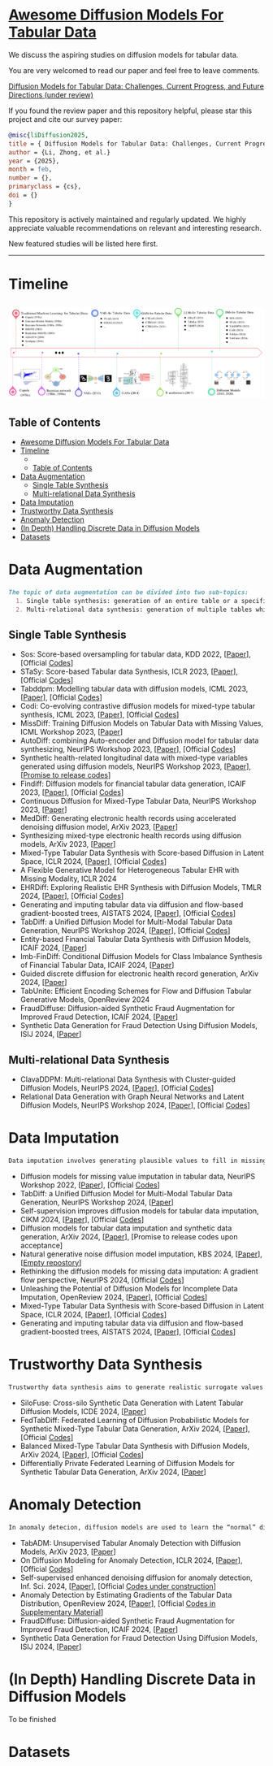 # [Awesome Diffusion Models For Tabular Data](https://arxiv.org/)

We discuss the aspiring studies on diffusion models for tabular data. 

You are very welcomed to read our paper and feel free to leave comments.

[Diffusion Models for Tabular Data: Challenges, Current Progress, and Future Directions (under review)](https://arxiv.org/)

If you found the review paper and this repository helpful, please star this project and cite our survey paper:

```bibtex
@misc{liDiffusion2025,
title = { Diffusion Models for Tabular Data: Challenges, Current Progress, and Future Directions}
author = {Li, Zhong, et al.}
year = {2025},
month = feb,
number = {},
primaryclass = {cs},
doi = {}
}
```

This repository is actively maintained and regularly updated. We highly appreciate valuable recommendations on relevant and interesting research. 

New featured studies will be listed here first.

---
# Timeline
<!-- ![Timeline](materials/TaxonomyTabDM.svg) -->
![Timeline](materials/TabGenAI2.svg)
---
## Table of Contents

- [Awesome Diffusion Models For Tabular Data](#awesome-diffusion-models-for-tabular-data)
- [Timeline](#timeline)
  - [](#)
  - [Table of Contents](#table-of-contents)
- [Data Augmentation](#data-augmentation)
  - [Single Table Synthesis](#single-table-synthesis)
  - [Multi-relational Data Synthesis](#multi-relational-data-synthesis)
- [Data Imputation](#data-imputation)
- [Trustworthy Data Synthesis](#trustworthy-data-synthesis)
- [Anomaly Detection](#anomaly-detection)
- [(In Depth) Handling Discrete Data in Diffusion Models](#in-depth-handling-discrete-data-in-diffusion-models)
- [Datasets](#datasets)


# Data Augmentation
```markdown
The topic of data augmentation can be divided into two sub-topics:
  1. Single table synthesis: generation of an entire table or a specific part of a table (over sampling)
  2. Multi-relational data synthesis: generation of multiple tables while considering their intercorrelations and constraints
```
## Single Table Synthesis
- Sos: Score-based oversampling for tabular data, KDD 2022, [[Paper](https://arxiv.org/abs/2206.08555)], [Official [Codes](https://github.com/jayoungkim408/sos)]
- STaSy: Score-based Tabular data Synthesis, ICLR 2023, [[Paper](https://arxiv.org/abs/2210.04018)], [Official [Codes](https://github.com/JayoungKim408/STaSy)]
- Tabddpm: Modelling tabular data with diffusion models, ICML 2023, [[Paper](https://arxiv.org/abs/2209.15421)], [Official [Codes](https://github.com/yandex-research/tab-ddpm)]
- Codi: Co-evolving contrastive diffusion models for mixed-type tabular synthesis, ICML 2023, [[Paper](https://arxiv.org/abs/2304.12654)], [Official [Codes](https://github.com/chaejeonglee/codi)]
- MissDiff: Training Diffusion Models on Tabular Data with Missing Values, ICML Workshop 2023, [[Paper](https://arxiv.org/abs/2307.00467)]
- AutoDiff: combining Auto-encoder and Diffusion model for tabular data synthesizing, NeurIPS Workshop 2023, [[Paper](https://arxiv.org/abs/2310.15479)], [Official [Codes](https://github.com/ucla-trustworthy-ai-lab/autodiffusion)]
- Synthetic health-related longitudinal data with mixed-type variables generated using diffusion models, NeurIPS Workshop 2023, [[Paper](https://arxiv.org/abs/2303.12281)], [[Promise to release codes](https://healthgym.ai/)]
- Findiff: Diffusion models for financial tabular data generation, ICAIF 2023, [[Paper](https://arxiv.org/abs/2309.01472)], [Official [Codes](https://github.com/sattarov/FinDiff)]
- Continuous Diffusion for Mixed-Type Tabular Data, NeurIPS Workshop 2023, [[Paper](https://arxiv.org/abs/2312.10431)]
- MedDiff: Generating electronic health records using accelerated denoising diffusion model, ArXiv 2023, [[Paper](https://arxiv.org/abs/2302.04355)]
- Synthesizing mixed-type electronic health records using diffusion models, ArXiv 2023, [[Paper](https://arxiv.org/abs/2302.14679)]
- Mixed-Type Tabular Data Synthesis with Score-based Diffusion in Latent Space, ICLR 2024, [[Paper](https://arxiv.org/abs/2310.09656)], [Official [Codes](https://github.com/amazon-science/tabsyn)]
- A Flexible Generative Model for Heterogeneous Tabular EHR with Missing Modality, ICLR 2024
- EHRDiff: Exploring Realistic EHR Synthesis with Diffusion Models, TMLR 2024, [[Paper](https://arxiv.org/abs/2303.05656)], [Official [Codes](https://github.com/sczzz3/ehrdiff)]
- Generating and imputing tabular data via diffusion and flow-based gradient-boosted trees, AISTATS 2024, [[Paper](https://arxiv.org/abs/2309.09968)], [Official [Codes](https://github.com/SamsungSAILMontreal/ForestDiffusion)]
- TabDiff: a Unified Diffusion Model for Multi-Modal Tabular Data Generation, NeurIPS Workshop 2024, [[Paper](https://arxiv.org/abs/2410.20626)], [Official [Codes](https://github.com/MinkaiXu/TabDiff)]
- Entity-based Financial Tabular Data Synthesis with Diffusion Models, ICAIF 2024, [[Paper](https://doi.org/10.1145/3677052.3698625)]
- Imb-FinDiff: Conditional Diffusion Models for Class Imbalance Synthesis of Financial Tabular Data, ICAIF 2024, [[Paper](https://doi.org/10.1145/3677052.3698659)]
- Guided discrete diffusion for electronic health record generation, ArXiv 2024, [[Paper](https://arxiv.org/abs/2404.12314)]
- TabUnite: Efficient Encoding Schemes for Flow and Diffusion Tabular Generative Models, OpenReview 2024
- FraudDiffuse: Diffusion-aided Synthetic Fraud Augmentation for Improved Fraud Detection, ICAIF 2024, [[Paper](https://doi.org/10.1145/3677052.3698658)]
- Synthetic Data Generation for Fraud Detection Using Diffusion Models, ISIJ 2024, [[Paper](https://doi.org/10.11610/isij.5534)]

## Multi-relational Data Synthesis
- ClavaDDPM: Multi-relational Data Synthesis with Cluster-guided Diffusion Models, NeurIPS 2024, [[Paper](https://arxiv.org/abs/2405.17724)], [Official [Codes](https://github.com/weipang142857/clavaddpm)]
- Relational Data Generation with Graph Neural Networks and Latent Diffusion Models, NeurIPS Workshop 2024, [[Paper](https://openreview.net/forum?id=MNLR2NYN2Z#discussion)], [Official [Codes](https://github.com/ValterH/relational-graph-conditioned-diffusion)]

# Data Imputation
```markdown
Data imputation involves generating plausible values to fill in missing entries in tabular data
```
- Diffusion models for missing value imputation in tabular data, NeurIPS Workshop 2022, [[Paper](https://arxiv.org/abs/2210.17128)], [Official [Codes](https://github.com/pfnet-research/CSDI_T)]
- TabDiff: a Unified Diffusion Model for Multi-Modal Tabular Data Generation, NeurIPS Workshop 2024, [[Paper](https://arxiv.org/abs/2410.20626)]
- Self-supervision improves diffusion models for tabular data imputation, CIKM 2024, [[Paper](https://arxiv.org/abs/2407.18013)], [Official [Codes](https://github.com/yixinliu233/simpdm)]
- Diffusion models for tabular data imputation and synthetic data generation, ArXiv 2024, [[Paper](https://arxiv.org/abs/2407.02549)], [Promise to release codes upon acceptance]
- Natural generative noise diffusion model imputation, KBS 2024, [[Paper](https://doi.org/10.1016/j.knosys.2024.112310)], [[Empty repostory](https://github.com/arizbw/perlin-diffusion-imputation)]
- Rethinking the diffusion models for missing data imputation: A gradient flow perspective, NeurIPS 2024, [Official [Codes]((https://github.com/JustusvLiebig/NewImp))]
- Unleashing the Potential of Diffusion Models for Incomplete Data Imputation, OpenReview 2024, [[Paper](https://arxiv.org/abs/2405.20690)], [Official [Codes](https://github.com/hengruizhang98/DiffPuter)]
- Mixed-Type Tabular Data Synthesis with Score-based Diffusion in Latent Space, ICLR 2024, [[Paper](https://arxiv.org/abs/2310.09656)], [Official [Codes](https://github.com/amazon-science/tabsyn)]
- Generating and imputing tabular data via diffusion and flow-based gradient-boosted trees, AISTATS 2024, [[Paper](https://arxiv.org/abs/2309.09968)], [Official [Codes](https://github.com/SamsungSAILMontreal/ForestDiffusion)]
  
# Trustworthy Data Synthesis
```markdown
Trustworthy data synthesis aims to generate realistic surrogate values for sensitive entries while keeping the overall utility of the tabular data.
```
- SiloFuse: Cross-silo Synthetic Data Generation with Latent Tabular Diffusion Models, ICDE 2024, [[Paper](https://arxiv.org/abs/2404.03299)]
- FedTabDiff: Federated Learning of Diffusion Probabilistic Models for Synthetic Mixed-Type Tabular Data Generation, ArXiv 2024, [[Paper](https://arxiv.org/abs/2401.06263)], [Official [Codes](https://github.com/sattarov/fedtabdiff)]
- Balanced Mixed-Type Tabular Data Synthesis with Diffusion Models, ArXiv 2024, [[Paper](https://arxiv.org/abs/2404.08254)], [Official [Codes](https://github.com/comp-well-org/fair-tab-diffusion)]
- Differentially Private Federated Learning of Diffusion Models for Synthetic Tabular Data Generation, ArXiv 2024, [[Paper](https://arxiv.org/abs/2412.16083)]

# Anomaly Detection
```markdown
In anomaly detecion, diffusion models are used to learn the “normal” distribution of data from the known set and identify anomalies as deviations from this learned distribution in the unseen data.
```
- TabADM: Unsupervised Tabular Anomaly Detection with Diffusion Models, ArXiv 2023, [[Paper](https://arxiv.org/abs/2307.12336)]
- On Diffusion Modeling for Anomaly Detection, ICLR 2024, [[Paper](https://arxiv.org/abs/2305.18593)], [Official [Codes](https://github.com/vicliv/DTE)]
- Self-supervised enhanced denoising diffusion for anomaly detection, Inf. Sci. 2024, [[Paper](https://doi.org/10.1016/j.ins.2024.120612)], [Official [Codes under construction](https://github.com/lsmiao1209/DOD_codes)]
- Anomaly Detection by Estimating Gradients of the Tabular Data Distribution, OpenReview 2024, [[Paper](https://openreview.net/forum?id=7QDIFrtAsB)], [Official [Codes in Supplementary Material](https://openreview.net/forum?id=7QDIFrtAsB)]
- FraudDiffuse: Diffusion-aided Synthetic Fraud Augmentation for Improved Fraud Detection, ICAIF 2024, [[Paper](https://doi.org/10.1145/3677052.3698658)]
- Synthetic Data Generation for Fraud Detection Using Diffusion Models, ISIJ 2024, [[Paper](https://doi.org/10.11610/isij.5534)]

# (In Depth) Handling Discrete Data in Diffusion Models
To be finished

# Datasets
